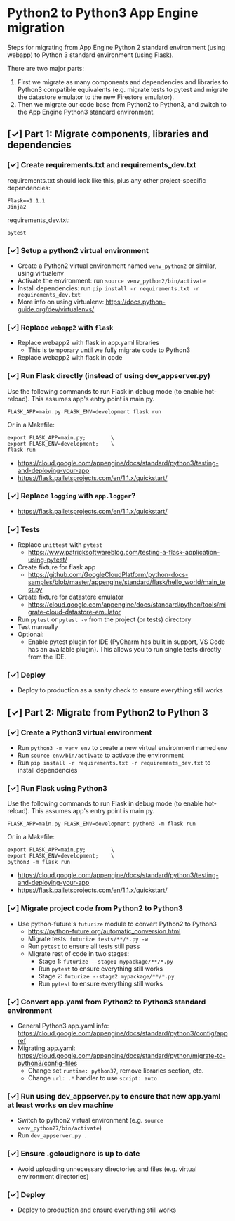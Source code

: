 # Python2 to Python3 App Engine migration
Steps for migrating from App Engine Python 2 standard environment (using webapp) to Python 3 
standard environment (using Flask).

There are two major parts:
1) First we migrate as many components and dependencies and libraries to Python3 
compatible equivalents (e.g. migrate tests to pytest and migrate the datastore 
emulator to the new Firestore emulator).
2) Then we migrate our code base from Python2 to Python3, and switch to the
App Engine Python3 standard environment.



[✓] Part 1: Migrate components, libraries and dependencies
----------------------------------------------------------


### [✓] Create requirements.txt and requirements_dev.txt
requirements.txt should look like this, plus any other project-specific
dependencies:
```
Flask==1.1.1
Jinja2
```
requirements_dev.txt:
```
pytest
```

### [✓] Setup a python2 virtual environment
- Create a Python2 virtual environment named `venv_python2` or similar, using virtualenv
- Activate the environment: run `source venv_python2/bin/activate`
- Install dependencies: run `pip install -r requirements.txt -r requirements_dev.txt`
- More info on using virtualenv: https://docs.python-guide.org/dev/virtualenvs/


### [✓] Replace `webapp2` with `flask`
- Replace webapp2 with flask in app.yaml libraries
  - This is temporary until we fully migrate code to Python3
- Replace webapp2 with flask in code


### [✓] Run Flask directly (instead of using dev_appserver.py)
Use the following commands to run Flask in debug mode (to enable hot-reload). This assumes app's entry point is
main.py.
```shell script
FLASK_APP=main.py FLASK_ENV=development flask run
```
Or in a Makefile:
```shell script
export FLASK_APP=main.py;        \
export FLASK_ENV=development;    \
flask run
```
- https://cloud.google.com/appengine/docs/standard/python3/testing-and-deploying-your-app
- https://flask.palletsprojects.com/en/1.1.x/quickstart/


### [✓] Replace `logging` with `app.logger`?
- https://flask.palletsprojects.com/en/1.1.x/quickstart/


### [✓] Tests
- Replace `unittest` with `pytest`
  - https://www.patricksoftwareblog.com/testing-a-flask-application-using-pytest/
- Create fixture for flask app
  - https://github.com/GoogleCloudPlatform/python-docs-samples/blob/master/appengine/standard/flask/hello_world/main_test.py
- Create fixture for datastore emulator
  - https://cloud.google.com/appengine/docs/standard/python/tools/migrate-cloud-datastore-emulator
- Run `pytest` or `pytest -v` from the project (or tests) directory
- Test manually
- Optional:
  - Enable pytest plugin for IDE (PyCharm has built in support, VS Code has an available plugin). This allows
  you to run single tests directly from the IDE.


### [✓] Deploy
- Deploy to production as a sanity check to ensure everything still works



[✓] Part 2: Migrate from Python2 to Python 3
--------------------------------------------


### [✓] Create a Python3 virtual environment
- Run `python3 -m venv env` to create a new virtual environment named `env`
- Run `source env/bin/activate` to activate the environment
- Run `pip install -r requirements.txt -r requirements_dev.txt` to install dependencies


### [✓] Run Flask using Python3
Use the following commands to run Flask in debug mode (to enable hot-reload). This assumes app's entry point is
main.py.
```shell script
FLASK_APP=main.py FLASK_ENV=development python3 -m flask run
```
Or in a Makefile:
```shell script
export FLASK_APP=main.py;        \
export FLASK_ENV=development;    \
python3 -m flask run
```
- https://cloud.google.com/appengine/docs/standard/python3/testing-and-deploying-your-app
- https://flask.palletsprojects.com/en/1.1.x/quickstart/


### [✓] Migrate project code from Python2 to Python3
- Use python-future's `futurize` module to convert Python2 to Python3
  - https://python-future.org/automatic_conversion.html
  - Migrate tests: `futurize tests/**/*.py -w`
  - Run `pytest` to ensure all tests still pass
  - Migrate rest of code in two stages:
    - Stage 1: `futurize --stage1 mypackage/**/*.py`
    - Run `pytest` to ensure everything still works
    - Stage 2: `futurize --stage2 mypackage/**/*.py`
    - Run `pytest` to ensure everything still works


### [✓] Convert app.yaml from Python2 to Python3 standard environment
- General Python3 app.yaml info: https://cloud.google.com/appengine/docs/standard/python3/config/appref
- Migrating app.yaml: https://cloud.google.com/appengine/docs/standard/python/migrate-to-python3/config-files
  - Change set `runtime: python37`, remove libraries section, etc.
  - Change `url: .*` handler to use `script: auto`


### [✓] Run using dev_appserver.py to ensure that new app.yaml at least works on dev machine
- Switch to python2 virtual environment (e.g. `source venv_python27/bin/activate`)
- Run `dev_appserver.py .`


### [✓] Ensure .gcloudignore is up to date
- Avoid uploading unnecessary directories and files (e.g. virtual environment directories)

### [✓] Deploy
- Deploy to production and ensure everything still works
